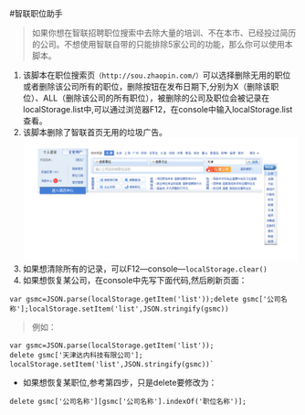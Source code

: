#智联职位助手
>如果你想在智联招聘职位搜索中去除大量的培训、不在本市、已经投过简历的公司。不想使用智联自带的只能排除5家公司的功能，那么你可以使用本脚本。

1. 该脚本在职位搜索页`（http://sou.zhaopin.com/）`可以选择删除无用的职位或者删除该公司所有的职位，删除按钮在发布日期下,分别为X（删除该职位）、ALL（删除该公司的所有职位），被删除的公司及职位会被记录在localStorage.list中,可以通过浏览器F12，在console中输入localStorage.list查看。
2. 该脚本删除了智联首页无用的垃圾广告。
![image](http://github.com/baixiaoyu2997/ZhiLlianHelper/blob/master/img/1.png)
3. 如果想清除所有的记录，可以F12—console—`localStorage.clear()`
4. 如果想恢复某公司，在console中先写下面代码,然后刷新页面：
```
var gsmc=JSON.parse(localStorage.getItem('list'));delete gsmc['公司名称'];localStorage.setItem('list',JSON.stringify(gsmc))
```  

  >例如：
  ```
  var gsmc=JSON.parse(localStorage.getItem('list'));
  delete gsmc['天津达内科技有限公司'];  
  localStorage.setItem('list',JSON.stringify(gsmc))`  
  ```  
  
* 如果想恢复某职位,参考第四步，只是delete要修改为：
```
delete gsmc['公司名称'][gsmc['公司名称'].indexOf('职位名称')];
```
